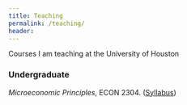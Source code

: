 ```yaml
---
title: Teaching
permalink: /teaching/
header:
---
```


Courses I am teaching at the University of Houston

### Undergraduate

*Microeconomic Principles*, ECON 2304. ([Syllabus]( ))

